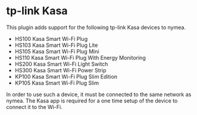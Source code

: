# tp-link Kasa

This plugin adds support for the following tp-link Kasa devices to nymea. 

* HS100 Kasa Smart Wi-Fi Plug
* HS103 Kasa Smart Wi-Fi Plug Lite
* HS105 Kasa Smart Wi-Fi Plug Mini
* HS110 Kasa Smart Wi-Fi Plug With Energy Monitoring
* HS200 Kasa Smart Wi-Fi Light Switch
* HS300 Kasa Smart Wi-Fi Power Strip
* KP100 Kasa Smart Wi-Fi Plug Slim Edition
* KP105 Kasa Smart Wi-Fi Plug Slim

In order to use such a device, it must be connected to the same network as nymea. The Kasa app is required
for a one time setup of the device to connect it to the Wi-Fi.


